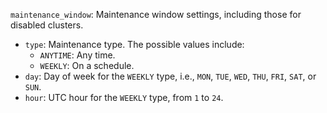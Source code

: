 `maintenance_window`: Maintenance window settings, including those for disabled clusters. 

* `type`: Maintenance type. The possible values include:
    * `ANYTIME`: Any time.
    * `WEEKLY`: On a schedule.
* `day`: Day of week for the `WEEKLY` type, i.e., `MON`, `TUE`, `WED`, `THU`, `FRI`, `SAT`, or `SUN`.
* `hour`: UTC hour for the `WEEKLY` type, from `1` to `24`.
